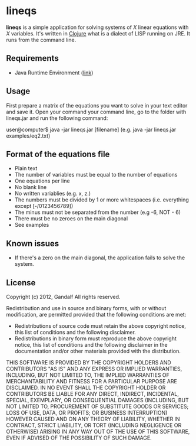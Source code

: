 # lineqs
**lineqs** is a simple application for solving systems of *X* linear equations
with *X* variables. It's written in [Clojure](http://clojure.org/) what is
a dialect of LISP running on JRE. It runs from the command line.

## Requirements
- Java Runtime Environment ([link](http://www.oracle.com/technetwork/java/javase/downloads/jre7u7-downloads-1836441.html))

## Usage
First prepare a matrix of the equations you want to solve in your text
editor and save it. Open your command your command line, go to the folder
with lineqs.jar and run the following command:

  user@computer$ java -jar lineqs.jar [filename]
  (e.g. java -jar lineqs.jar examples/eq2.txt)

## Format of the equations file
- Plain text
- The number of variables must be equal to the number of equations
- One equations per line
- No blank line
- No written variablies (e.g. x, z.)
- The numbers must be divided by 1 or more whitespaces (i.e. everything except [-/0123456789])
- The minus must not be separated from the number (e.g -6, NOT - 6)
- There must be no zeroes on the main diagonal
- See examples

## Known issues
- If there's a zero on the main diagonal, the application fails to solve
the system.

## License
Copyright (c) 2012, Gandalf
All rights reserved.

Redistribution and use in source and binary forms, with or without modification, are permitted provided that the following conditions are met:

- Redistributions of source code must retain the above copyright notice, this list of conditions and the following disclaimer.
- Redistributions in binary form must reproduce the above copyright notice, this list of conditions and the following disclaimer in the documentation and/or other materials provided with the distribution.

THIS SOFTWARE IS PROVIDED BY THE COPYRIGHT HOLDERS AND CONTRIBUTORS "AS IS" AND ANY EXPRESS OR IMPLIED WARRANTIES, INCLUDING, BUT NOT LIMITED TO, THE IMPLIED WARRANTIES OF MERCHANTABILITY AND FITNESS FOR A PARTICULAR PURPOSE ARE DISCLAIMED. IN NO EVENT SHALL THE COPYRIGHT HOLDER OR CONTRIBUTORS BE LIABLE FOR ANY DIRECT, INDIRECT, INCIDENTAL, SPECIAL, EXEMPLARY, OR CONSEQUENTIAL DAMAGES (INCLUDING, BUT NOT LIMITED TO, PROCUREMENT OF SUBSTITUTE GOODS OR SERVICES; LOSS OF USE, DATA, OR PROFITS; OR BUSINESS INTERRUPTION) HOWEVER CAUSED AND ON ANY THEORY OF LIABILITY, WHETHER IN CONTRACT, STRICT LIABILITY, OR TORT (INCLUDING NEGLIGENCE OR OTHERWISE) ARISING IN ANY WAY OUT OF THE USE OF THIS SOFTWARE, EVEN IF ADVISED OF THE POSSIBILITY OF SUCH DAMAGE.
